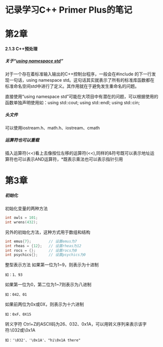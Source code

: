 # 记录学习C++ Primer Plus的笔记
# 第2章

#### 2.1.3 C++预处理

##### **关于“[using namespace std](https://www.cnblogs.com/uniqueliu/archive/2011/07/10/2102238.html)”**

对于一个存在着标准输入输出的C++控制台程序，一般会在#include <iostream>的下一行发现一句话，using  namespace std。这句话其实就表示了所有的标准库函数都在标准命名空间std中进行了定义。其作用就在于避免发生重命名的问题。

直接使用“using namespace std”可能在大项目中有潜在的问题，可以根据使用的函数单独声明使用如：using std::cout; using std::endl;  using std::cin;



##### 头文件

可以使用iostream.h、math.h、iostream、cmath
  
##### 运算符也可以重载
插入运算符(<<)看上去像按位左移的运算符(<<),同样的&符号既可以表示地址运算符也可以表示AND运算符，*既表示乘法也可以表示指针引用

# 第3章
##### 初始化

初始化变量的两种方法
```c++
int owls = 101;
int wrens(432);
```

另外的初始化方法，这种方式用于数组和结构
```c++
int emus{7};	    // 设置emus为7
int rheas = {12};	// 设置rheas为12
int rocs = {};	    // 设置rocs为0
int psychics{};	    // 设置psychics为0
```  

整型表示方法
如果第一位为1~9，则表示为十进制
```  
如：1、93
```  
如果第一位为0，第二位为1~7则表示为八进制
```
如：042、01
```  
如果前两位为0x或0X，则表示为十六进制
```
如：0xF、0X15
```
  
转义字符
Ctrl+Z的ASCII码为26、032、0x1A，可以用转义序列来表示该字符:\032或\0x1A
```
如：'\032'、'\0x1A'、"hi\0x1A there"  
```  
